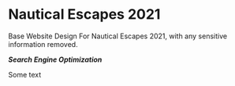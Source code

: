 # Nautical Escapes 2021
Base Website Design For Nautical Escapes 2021, with any sensitive information removed. 

***Search Engine Optimization***

Some text
